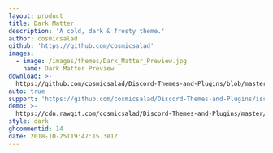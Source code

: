 ```yaml
---
layout: product
title: Dark Matter
description: 'A cold, dark & frosty theme.'
author: cosmicsalad
github: 'https://github.com/cosmicsalad'
images:
  - image: /images/themes/Dark_Matter_Preview.jpg
    name: Dark Matter Preview
download: >-
  https://github.com/cosmicsalad/Discord-Themes-and-Plugins/blob/master/themes/DarkMatter/DarkMatter.theme.css
auto: true
support: 'https://github.com/cosmicsalad/Discord-Themes-and-Plugins/issues'
demo: >-
  https://cdn.rawgit.com/cosmicsalad/Discord-Themes-and-Plugins/master/themes/DarkMatter/DarkMatter.theme.css
style: dark
ghcommentid: 14
date: 2018-10-25T19:47:15.381Z
---
```


